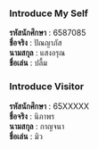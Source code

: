 ### Introduce My Self
**รหัสนักศึกษา**  : 6587085<br>
**ชื่อจริง** : ปัณญาภัส<br>
**นามสกุล** : แสงอรุณ<br>
**ชื่อเล่น** : ปลื้ม<br>

### Introduce Visitor
**รหัสนักศึกษา**  : 65XXXXX<br>
**ชื่อจริง** : นิภาพร<br>
**นามสกุล** : กาญจนา<br>
**ชื่อเล่น** : มิว<br>
